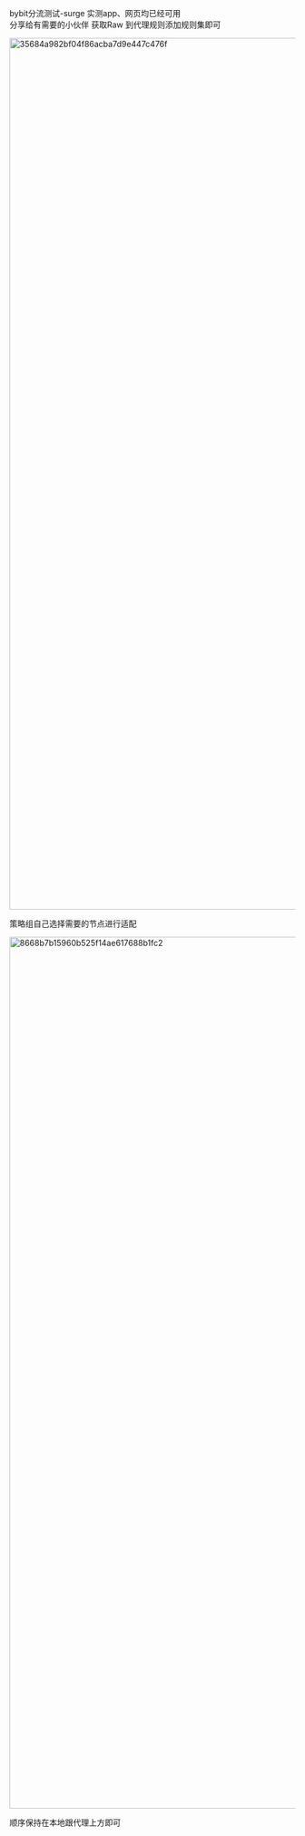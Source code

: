 bybit分流测试-surge
实测app、网页均已经可用  
分享给有需要的小伙伴
获取Raw 到代理规则添加规则集即可

<img width="640" height="1536" alt="35684a982bf04f86acba7d9e447c476f" src="https://github.com/user-attachments/assets/3bc90ed1-3c6b-4763-bf61-f4f068bd426e" />

策略组自己选择需要的节点进行适配

<img width="640" height="1536" alt="8668b7b15960b525f14ae617688b1fc2" src="https://github.com/user-attachments/assets/3ae9efd8-4042-45ca-be79-fb69a0b66c43" />

顺序保持在本地跟代理上方即可

